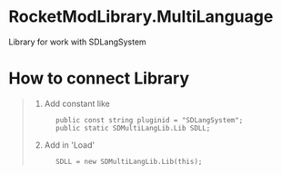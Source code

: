 # RocketModLibrary.MultiLanguage
Library for work with SDLangSystem

How to connect Library
===========
> 1. Add constant like 
> ```
>       public const string pluginid = "SDLangSystem";
>       public static SDMultiLangLib.Lib SDLL;
> ```
>
> 2. Add in 'Load' 
> ```
>       SDLL = new SDMultiLangLib.Lib(this);
> ```
